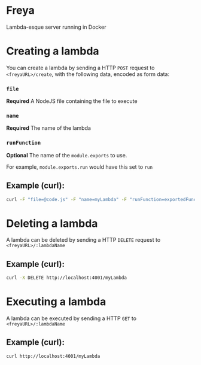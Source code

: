 # Freya
Lambda-esque server running in Docker


# Creating a lambda

You can create a lambda by sending a HTTP `POST` request to `<freyaURL>/create`, with the following data, encoded as form data:

### `file`

**Required** A NodeJS file containing the file to execute

### `name`

**Required** The name of the lambda

### `runFunction`

**Optional** The name of the `module.exports` to use.

For example, `module.exports.run` would have this set to `run`

## Example (curl):

```sh
curl -F "file=@code.js" -F "name=myLambda" -F "runFunction=exportedFunction"  http://localhost:4001/create
```

# Deleting a lambda

A lambda can be deleted by sending a HTTP `DELETE` request to `<freyaURL>/:lambdaName`

## Example (curl):

```sh
curl -X DELETE http://localhost:4001/myLambda
```

# Executing a lambda

A lambda can be executed by sending a HTTP `GET` to `<freyaURL>/:lambdaName`

## Example (curl):

```sh
curl http://localhost:4001/myLambda
```